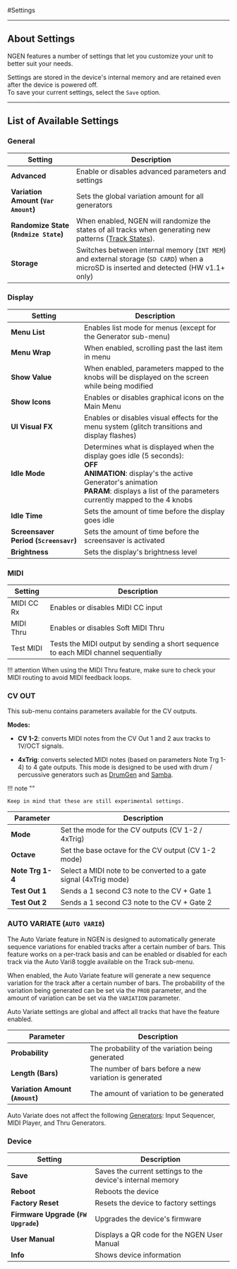 #Settings

---

## About Settings

NGEN features a number of settings that let you customize your unit to better suit your needs. 

Settings are stored in the device's internal memory and are retained even after the device is powered off.  
To save your current settings, select the ```Save``` option.

---

## List of Available Settings 

### General

| **Setting**                               | **Description**                                                                                                                               |
|-------------------------------------------|-----------------------------------------------------------------------------------------------------------------------------------------------|
| **Advanced**                              | Enable or disables advanced parameters and settings                                                                                           |
| **Variation Amount (```Var Amount```)**   | Sets the global variation amount for all generators                                                                                           |
| **Randomize State (```Rndmize State```)** | When enabled, NGEN will randomize the states of all tracks when generating new patterns ([Track States](track.md#track-states)).              |
| **Storage**                               | Switches between internal memory (```INT MEM```) and external storage (```SD CARD```) when a microSD is inserted and detected (HW v1.1+ only) |


### Display

| **Setting**                               | **Description**                                                                                                                                                                                                                |
|-------------------------------------------|--------------------------------------------------------------------------------------------------------------------------------------------------------------------------------------------------------------------------------|
| **Menu List**                             | Enables list mode for menus (except for the Generator sub-menu)                                                                                                                                                                |
| **Menu Wrap**                             | When enabled, scrolling past the last item in menu                                                                                                                                                                             |
| **Show Value**                            | When enabled, parameters mapped to the knobs will be displayed on the screen while being modified                                                                                                                              |
| **Show Icons**                            | Enables or disables graphical icons on the Main Menu                                                                                                                                                                           |
| **UI Visual FX**                          | Enables or disables visual effects for the menu system (glitch transitions and display flashes)                                                                                                                                |
| **Idle Mode**                             | Determines what is displayed when the display goes idle (5 seconds):<br> **OFF**<br>**ANIMATION**: display's the active Generator's animation<br> **PARAM**: displays a list of the parameters currently mapped to the 4 knobs |
| **Idle Time**                             | Sets the amount of time before the display goes idle                                                                                                                                                                           |
| **Screensaver Period (```Screensavr```)** | Sets the amount of time before the screensaver is activated                                                                                                                                                                    |
| **Brightness**                            | Sets the display's brightness level                                                                                                                                                                                            |


### MIDI

| **Setting** | **Description**                                                                     |
|-------------|-------------------------------------------------------------------------------------|
| MIDI CC Rx  | Enables or disables MIDI CC input                                                   |
| MIDI Thru   | Enables or disables Soft MIDI Thru                                                  |
| Test MIDI   | Tests the MIDI output by sending a short sequence to each MIDI channel sequentially |


!!! attention
    When using the MIDI Thru feature, make sure to check your MIDI routing to avoid MIDI feedback loops.

### CV OUT

This sub-menu contains parameters available for the CV outputs.

**Modes:**

- **CV 1-2**: converts MIDI notes from the CV Out 1 and 2 aux tracks to 1V/OCT signals.

- **4xTrig**: converts selected MIDI notes (based on parameters Note Trg 1-4) to 4 gate outputs. This mode is designed to be used with drum / percussive generators such as [DrumGen](generators.md#drumgen) and [Samba](generators.md#samba).

!!! note ""

    Keep in mind that these are still experimental settings.

| **Parameter**    | **Description**                                                   |
|------------------|-------------------------------------------------------------------|
| **Mode**         | Set the mode for the CV outputs (CV 1-2 / 4xTrig)                 |
| **Octave**       | Set the base octave for the CV output (CV 1-2 mode)               |
| **Note Trg 1-4** | Select a MIDI note to be converted to a gate signal (4xTrig mode) |
| **Test Out 1**   | Sends a 1 second C3 note to the CV + Gate 1                       |
| **Test Out 2**   | Sends a 1 second C3 note to the CV + Gate 2                       |


### AUTO VARIATE (```AUTO VARI8```)

The Auto Variate feature in NGEN is designed to automatically generate sequence variations for enabled tracks after a certain number of bars. 
This feature works on a per-track basis and can be enabled or disabled for each track via the Auto Vari8 toggle available on the Track sub-menu.

When enabled, the Auto Variate feature will generate a new sequence variation for the track after a certain number of bars. The probability of the variation being generated can be set via the ```PROB``` parameter, and the amount of variation can be set via the ```VARIATION``` parameter.

Auto Variate settings are global and affect all tracks that have the feature enabled.


| **Parameter**                   | **Description**                                      |
|---------------------------------|------------------------------------------------------|
| **Probability**    | The probability of the variation being generated     |
| **Length (Bars)**                        | The number of bars before a new variation is generated |
| **Variation Amount (```Amount```)** | The amount of variation to be generated              |

Auto Variate does not affect the following [Generators](generators.md): Input Sequencer, MIDI Player, and Thru Generators.



### Device

| **Setting**                             | **Description**                                            |
|-----------------------------------------|------------------------------------------------------------|
| **Save**                                | Saves the current settings to the device's internal memory |
| **Reboot**                              | Reboots the device                                         |
| **Factory Reset**                       | Resets the device to factory settings                      |
| **Firmware Upgrade (```FW Upgrade```)** | Upgrades the device's firmware                             |
| **User Manual**                         | Displays a QR code for the NGEN User Manual                |
| **Info**                                | Shows device information                                   |
